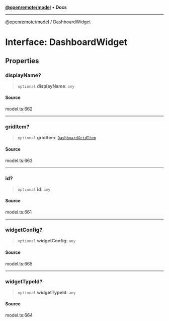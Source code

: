 [**@openremote/model**](../README.md) • **Docs**

***

[@openremote/model](../globals.md) / DashboardWidget

# Interface: DashboardWidget

## Properties

### displayName?

> `optional` **displayName**: `any`

#### Source

model.ts:662

***

### gridItem?

> `optional` **gridItem**: [`DashboardGridItem`](DashboardGridItem.md)

#### Source

model.ts:663

***

### id?

> `optional` **id**: `any`

#### Source

model.ts:661

***

### widgetConfig?

> `optional` **widgetConfig**: `any`

#### Source

model.ts:665

***

### widgetTypeId?

> `optional` **widgetTypeId**: `any`

#### Source

model.ts:664
